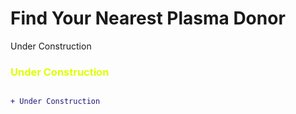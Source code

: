 # Find Your Nearest Plasma Donor

<div class="text-gray-dark mb-2">
  Under  Construction
</div>
<h3 style="color:#DFFF00;">Under  Construction</h3>

```diff

+ Under Construction

```

